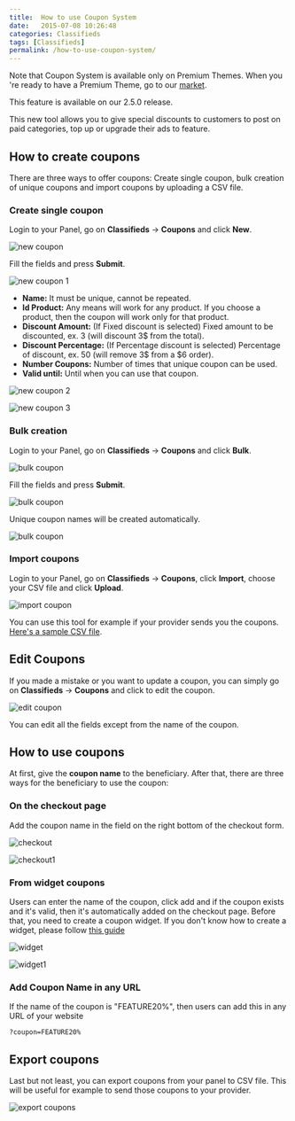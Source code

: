 ```yaml
---
title:  How to use Coupon System
date:   2015-07-08 10:26:48
categories: Classifieds
tags: [Classifieds]
permalink: /how-to-use-coupon-system/
---
```

Note that Coupon System is available only on Premium Themes. When you 're ready to have a Premium Theme, go to our [market](http://open-classifieds.com/market/).

<div class="alert alert-warning">
<strong><i class="glyphicon glyphicon-warning-sign"></i> </strong> This feature is available on our 2.5.0 release.
</div>

This new tool allows you to give special discounts to customers to post on paid categories, top up or upgrade their ads to feature. 

## How to create coupons

There are three ways to offer coupons: Create single coupon, bulk creation of unique coupons and import coupons by uploading a CSV file. 

### Create single coupon

Login to your Panel, go on **Classifieds** -> **Coupons** and click **New**. 

![new coupon](//docs.yclas.com/images/coupons-new.png)

Fill the fields and press **Submit**.

![new coupon 1](//docs.yclas.com/images/coupons-new1.png)

+ **Name:** It must be unique, cannot be repeated.
+ **Id Product:** Any means will work for any product. If you choose a product, then the coupon will work only for that product.
+ **Discount Amount:** (If Fixed discount is selected) Fixed amount to be discounted, ex. 3 (will discount 3$ from the total).
+ **Discount Percentage:** (If Percentage discount is selected) Percentage of discount, ex. 50 (will remove 3$ from a $6 order).
+ **Number Coupons:** Number of times that unique coupon can be used.
+ **Valid until:** Until when you can use that coupon.

![new coupon 2](//docs.yclas.com/images/coupons-new2.png)

![new coupon 3](//docs.yclas.com/images/coupons-new3.png)

### Bulk creation

Login to your Panel, go on **Classifieds** -> **Coupons** and click **Bulk**. 

![bulk coupon](//docs.yclas.com/images/coupons-bulk0.png)

Fill the fields and press **Submit**.

![bulk coupon](//docs.yclas.com/images/coupons-bulk2.png)

Unique coupon names will be created automatically.

![bulk coupon](//docs.yclas.com/images/coupons-bulk3.png)

### Import coupons

Login to your Panel, go on **Classifieds** -> **Coupons**, click **Import**, choose your CSV file and click **Upload**. 

![import coupon](//docs.yclas.com/images/coupon-import.png)

You can use this tool for example if your provider sends you the coupons. [Here's a sample CSV file](https://mega.nz/#!V1RSSIoS!QBD0IlfKqcAuswEv18SXQ1vkbp4eUeCxpIH5sXQVskY).

## Edit Coupons

If you made a mistake or you want to update a coupon, you can simply go on **Classifieds** -> **Coupons** and click to edit the coupon. 

![edit coupon](//docs.yclas.com/images/coupons-edit.png)

You can edit all the fields except from the name of the coupon.


## How to use coupons

At first, give the **coupon name** to the beneficiary. After that, there are three ways for the beneficiary to use the coupon:

### On the checkout page

Add the coupon name in the field on the right bottom of the checkout form.

![checkout](//docs.yclas.com/images/coupons-checkout.png)

![checkout1](//docs.yclas.com/images/coupons-checkout1.png)

### From widget coupons

Users can enter the name of the coupon, click add and if the coupon exists and it's valid, then it's automatically added on the checkout page. Before that, you need to create a coupon widget. If you don't know how to create a widget, please follow [this guide]({{site.baseurl}}/overview-of-widgets)

![widget](//docs.yclas.com/images/coupon-widget.png)

![widget1](//docs.yclas.com/images/coupon-widget1.png)

### Add Coupon Name in any URL

If the name of the coupon is "FEATURE20%", then users can add this in any URL of your website 

    ?coupon=FEATURE20%


## Export coupons

Last but not least, you can export coupons from your panel to CSV file. This will be useful for example to send those coupons to your provider.

![export coupons](//docs.yclas.com/images/coupon-export.png)